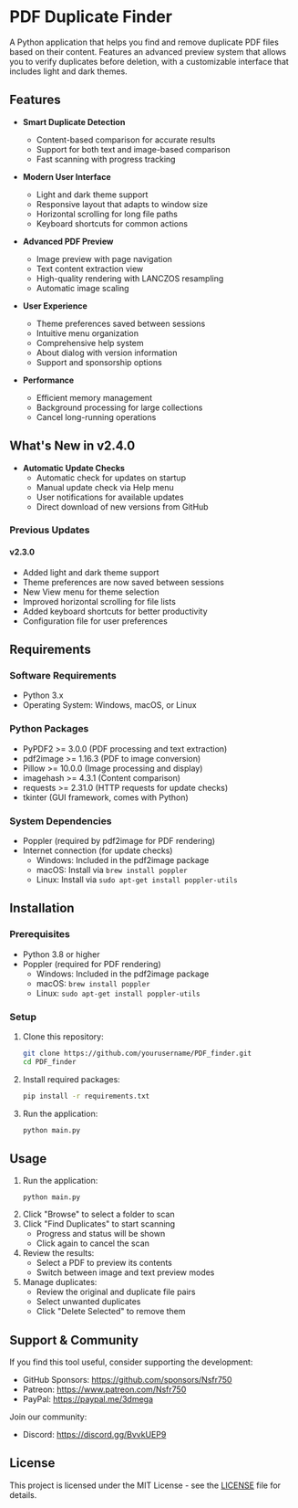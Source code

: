 # PDF Duplicate Finder

A Python application that helps you find and remove duplicate PDF files based on their content. Features an advanced preview system that allows you to verify duplicates before deletion, with a customizable interface that includes light and dark themes.

## Features

- **Smart Duplicate Detection**
  - Content-based comparison for accurate results
  - Support for both text and image-based comparison
  - Fast scanning with progress tracking

- **Modern User Interface**
  - Light and dark theme support
  - Responsive layout that adapts to window size
  - Horizontal scrolling for long file paths
  - Keyboard shortcuts for common actions

- **Advanced PDF Preview**
  - Image preview with page navigation
  - Text content extraction view
  - High-quality rendering with LANCZOS resampling
  - Automatic image scaling

- **User Experience**
  - Theme preferences saved between sessions
  - Intuitive menu organization
  - Comprehensive help system
  - About dialog with version information
  - Support and sponsorship options

- **Performance**
  - Efficient memory management
  - Background processing for large collections
  - Cancel long-running operations

## What's New in v2.4.0

- **Automatic Update Checks**
  - Automatic check for updates on startup
  - Manual update check via Help menu
  - User notifications for available updates
  - Direct download of new versions from GitHub

### Previous Updates

#### v2.3.0

- Added light and dark theme support
- Theme preferences are now saved between sessions
- New View menu for theme selection
- Improved horizontal scrolling for file lists
- Added keyboard shortcuts for better productivity
- Configuration file for user preferences

## Requirements

### Software Requirements
- Python 3.x
- Operating System: Windows, macOS, or Linux

### Python Packages
- PyPDF2 >= 3.0.0 (PDF processing and text extraction)
- pdf2image >= 1.16.3 (PDF to image conversion)
- Pillow >= 10.0.0 (Image processing and display)
- imagehash >= 4.3.1 (Content comparison)
- requests >= 2.31.0 (HTTP requests for update checks)
- tkinter (GUI framework, comes with Python)

### System Dependencies
- Poppler (required by pdf2image for PDF rendering)
- Internet connection (for update checks)
  - Windows: Included in the pdf2image package
  - macOS: Install via `brew install poppler`
  - Linux: Install via `sudo apt-get install poppler-utils`

## Installation

### Prerequisites
- Python 3.8 or higher
- Poppler (required for PDF rendering)
  - Windows: Included in the pdf2image package
  - macOS: `brew install poppler`
  - Linux: `sudo apt-get install poppler-utils`

### Setup
1. Clone this repository:
   ```bash
   git clone https://github.com/yourusername/PDF_finder.git
   cd PDF_finder
   ```

2. Install required packages:
   ```bash
   pip install -r requirements.txt
   ```

3. Run the application:
   ```bash
   python main.py
   ```

## Usage

1. Run the application:
   ```
   python main.py
   ```
2. Click "Browse" to select a folder to scan
3. Click "Find Duplicates" to start scanning
   - Progress and status will be shown
   - Click again to cancel the scan
4. Review the results:
   - Select a PDF to preview its contents
   - Switch between image and text preview modes
5. Manage duplicates:
   - Review the original and duplicate file pairs
   - Select unwanted duplicates
   - Click "Delete Selected" to remove them

## Support & Community

If you find this tool useful, consider supporting the development:

- GitHub Sponsors: https://github.com/sponsors/Nsfr750
- Patreon: https://www.patreon.com/Nsfr750
- PayPal: https://paypal.me/3dmega

Join our community:
- Discord: https://discord.gg/BvvkUEP9

## License

This project is licensed under the MIT License - see the [LICENSE](LICENSE) file for details.
